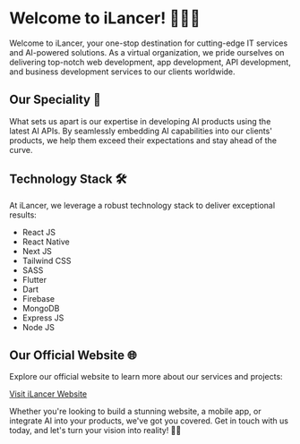 # Welcome to iLancer! 👨‍💻🚀

Welcome to iLancer, your one-stop destination for cutting-edge IT services and AI-powered solutions. As a virtual organization, we pride ourselves on delivering top-notch web development, app development, API development, and business development services to our clients worldwide.

## Our Speciality 🌟

What sets us apart is our expertise in developing AI products using the latest AI APIs. By seamlessly embedding AI capabilities into our clients' products, we help them exceed their expectations and stay ahead of the curve.

## Technology Stack 🛠️

At iLancer, we leverage a robust technology stack to deliver exceptional results:

- React JS
- React Native
- Next JS
- Tailwind CSS
- SASS
- Flutter
- Dart
- Firebase
- MongoDB
- Express JS
- Node JS

## Our Official Website 🌐

Explore our official website to learn more about our services and projects:

[Visit iLancer Website](http://iLancer.onrender.com)

Whether you're looking to build a stunning website, a mobile app, or integrate AI into your products, we've got you covered. Get in touch with us today, and let's turn your vision into reality! 🚀🌟


